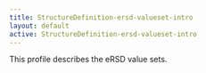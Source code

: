 ```yaml
---
title: StructureDefinition-ersd-valueset-intro
layout: default
active: StructureDefinition-ersd-valueset-intro
---
```


This profile describes the eRSD value sets.